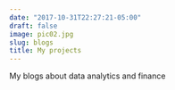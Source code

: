 ```yaml
---
date: "2017-10-31T22:27:21-05:00"
draft: false
image: pic02.jpg
slug: blogs
title: My projects
---
```


My blogs about data analytics and finance